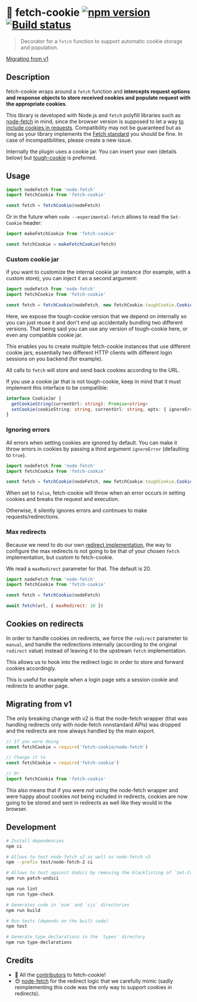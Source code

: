 # 🍪 fetch-cookie [![npm version](https://img.shields.io/npm/v/fetch-cookie?style=flat-square)](https://www.npmjs.org/package/fetch-cookie) [![Build status](https://img.shields.io/github/workflow/status/valeriangalliat/fetch-cookie/Test?style=flat-square)](https://github.com/valeriangalliat/fetch-cookie/actions/workflows/test.yml)

> Decorator for a `fetch` function to support automatic cookie storage
> and population.

[Migrating from v1](#migrating-from-v1)

## Description

fetch-cookie wraps around a `fetch` function and **intercepts request
options and response objects to store received cookies and populate
request with the appropriate cookies**.

This library is developed with Node.js and `fetch` polyfill libraries such
as [node-fetch] in mind, since the browser version is supposed to let a
way [to include cookies in requests][include]. Compatibility may not be
guaranteed but as long as your library implements the [Fetch standard]
you should be fine. In case of incompatibilities, please create a new
issue.

[Fetch standard]: https://fetch.spec.whatwg.org/
[node-fetch]: https://www.npmjs.com/package/node-fetch
[include]: http://updates.html5rocks.com/2015/03/introduction-to-fetch#sending-credentials-with-a-fetch-request

Internally the plugin uses a cookie jar. You can insert your own
(details below) but [tough-cookie] is preferred.

[tough-cookie]: https://www.npmjs.com/package/tough-cookie

## Usage

```js
import nodeFetch from 'node-fetch'
import fetchCookie from 'fetch-cookie'

const fetch = fetchCookie(nodeFetch)
```

Or in the future when `node --experimental-fetch` allows to read the
`Set-Cookie` header:

```js
import makeFetchCookie from 'fetch-cookie'

const fetchCookie = makeFetchCookie(fetch)
```

### Custom cookie jar

If you want to customize the internal cookie jar instance (for example,
with a custom store), you can inject it as a second argument:

```js
import nodeFetch from 'node-fetch'
import fetchCookie from 'fetch-cookie'

const fetch = fetchCookie(nodeFetch, new fetchCookie.toughCookie.CookieJar())
```

Here, we expose the tough-cookie version that we depend on internally so
you can just reuse it and don't end up accidentally bundling two
different versions. That being said you can use any version of
tough-cookie here, or even any compatible cookie jar.

This enables you to create multiple fetch-cookie instances that use
different cookie jars, essentially two different HTTP clients with
different login sessions on you backend (for example).

All calls to `fetch` will store and send back cookies according to the
URL.

If you use a cookie jar that is not tough-cookie, keep in mind that it
must implement this interface to be compatible:

```ts
interface CookieJar {
  getCookieString(currentUrl: string): Promise<string>
  setCookie(cookieString: string, currentUrl: string, opts: { ignoreError: boolean }): Promise
}
```

### Ignoring errors

All errors when setting cookies are ignored by default. You can make it
throw errors in cookies by passing a third argument `ignoreError` (defaulting to `true`).

```js
import nodeFetch from 'node-fetch'
import fetchCookie from 'fetch-cookie'

const fetch = fetchCookie(nodeFetch, new fetchCookie.toughCookie.CookieJar(), false)
```

When set to `false`, fetch-cookie will throw when an error occurs in
setting cookies and breaks the request and execution.

Otherwise, it silently ignores errors and continues to make
requests/redirections.

### Max redirects

Because we need to do our own [redirect implementation](#cookies-on-redirects),
the way to configure the max redirects is not going to be that of your
chosen `fetch` implementation, but custom to fetch-cookie.

We read a `maxRedirect` parameter for that. The default is 20.

```js
import nodeFetch from 'node-fetch'
import fetchCookie from 'fetch-cookie'

const fetch = fetchCookie(nodeFetch)

await fetch(url, { maxRedirect: 10 })
```

## Cookies on redirects

In order to handle cookies on redirects, we force the `redirect`
parameter to `manual`, and handle the redirections internally (according
to the original `redirect` value) instead of leaving it to the upstream
`fetch` implementation.

This allows us to hook into the redirect logic in order to store and
forward cookies accordingly.

This is useful for example when a login page sets a session cookie and
redirects to another page.

## Migrating from v1

The only breaking change with v2 is that the node-fetch wrapper (that
was handling redirects only with node-fetch nonstandard APIs) was
dropped and the redirects are now always handled by the main export.

```js
// If you were doing
const fetchCookie = require('fetch-cookie/node-fetch')

// Change it to
const fetchCookie = require('fetch-cookie')

// Or
import fetchCookie from 'fetch-cookie'
```

This also means that if you were *not* using the node-fetch wrapper and
were happy about cookies *not* being included in redirects, cookies are
now going to be stored and sent in redirects as well like they would in
the browser.

## Development

```sh
# Install dependencies
npm ci

# Allows to test node-fetch v2 as well as node-fetch v3
npm --prefix test/node-fetch-2 ci

# Allows to test against Undici by removing the blacklisting of `Set-Cookie` headers
npm run patch-undici

npm run lint
npm run type-check

# Generates code in `esm` and `cjs` directories
npm run build

# Run tests (depends on the built code)
npm test

# Generate type declarations in the `types` directory
npm run type-declarations
```

## Credits

* 🥰 All the [contributors](https://github.com/valeriangalliat/fetch-cookie/graphs/contributors)
  to fetch-cookie!
* 😍 [node-fetch](https://github.com/node-fetch/node-fetch) for the
  redirect logic that we carefully mimic (sadly reimplementing this code
  was the only way to support cookies in redirects).
